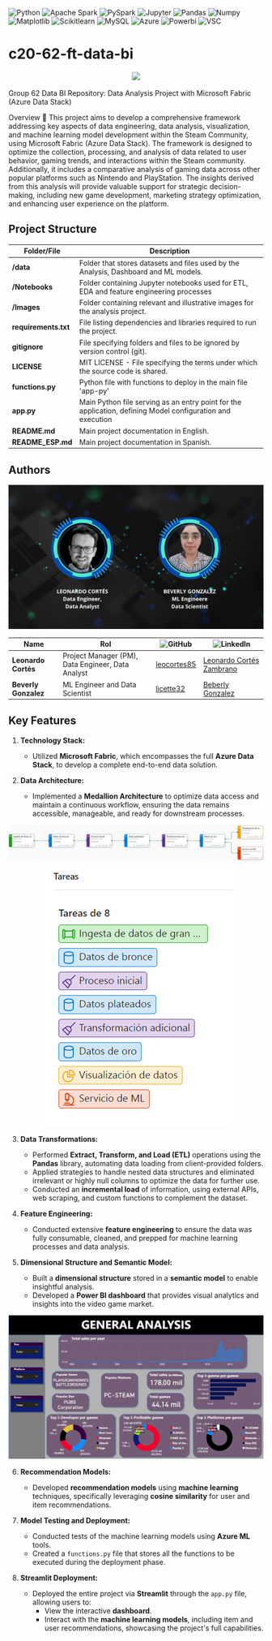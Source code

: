 ![Python](https://img.shields.io/badge/Python-333333?style=flat&logo=python)
![Apache Spark](https://img.shields.io/badge/-Apache%20Spark-333333?style=flat&logo=apache-spark)
![PySpark](https://img.shields.io/badge/-PySpark-333333?style=flat&logo=apache-spark)
![Jupyter](https://img.shields.io/badge/-Jupyter_Notebook-333333?style=flat&logo=jupyter)
![Pandas](https://img.shields.io/badge/-Pandas-333333?style=flat&logo=pandas)
![Numpy](https://img.shields.io/badge/-Numpy-333333?style=flat&logo=numpy)
![Matplotlib](https://img.shields.io/badge/-Matplotlib-333333?style=flat&logo=matplotlib)
![Scikitlearn](https://img.shields.io/badge/-Scikitlearn-333333?style=flat&logo=scikitlearn)
![MySQL](https://img.shields.io/badge/-MySQL-333333?style=flat&logo=mysql)
![Azure](https://img.shields.io/badge/-Microsoft%20Azure-333333?style=flat&logo=microsoft-azure)
![Powerbi](https://img.shields.io/badge/-PowerBI-333333?style=flat&logo=powerbi)
![VSC](https://img.shields.io/badge/Visual_Studio_Code-333333?style=flat&logo=visual%20studio%20code&logoColor=white)


# c20-62-ft-data-bi

<p align="center">
  <img src="Images/Portada.gif">
</p>

Group 62 Data BI Repository: Data Analysis Project with Microsoft Fabric (Azure Data Stack)

Overview 📝
This project aims to develop a comprehensive framework addressing key aspects of data engineering, data analysis, visualization, and machine learning model development within the Steam Community, using Microsoft Fabric (Azure Data Stack). The framework is designed to optimize the collection, processing, and analysis of data related to user behavior, gaming trends, and interactions within the Steam community. Additionally, it includes a comparative analysis of gaming data across other popular platforms such as Nintendo and PlayStation. The insights derived from this analysis will provide valuable support for strategic decision-making, including new game development, marketing strategy optimization, and enhancing user experience on the platform.

## Project Structure

| Folder/File              | Description                                                                                  |
| ------------------------ | -------------------------------------------------------------------------------------------- |
| **/data**                | Folder that stores datasets and files used by the Analysis,  Dashboard and ML models.                              |
| **/Notebooks**           | Folder containing Jupyter notebooks used for ETL, EDA and feature engineering processes |
| **/Images**              | Folder containing relevant and illustrative images for the analysis project. |
| **requirements.txt**     | File listing dependencies and libraries required to run the project.                           |
| **gitignore**            | File specifying folders and files to be ignored by version control (git).                      |
| **LICENSE**              | MIT LICENSE - File specifying the terms under which the source code is shared.                 |
| **functions.py**         | Python file with functions to deploy in the main file 'app-py' |
| **app.py**              | Main Python file serving as an entry point for the application, defining Model configuration and execution|
| **README.md**            | Main project documentation in English.                                                         |
| **README_ESP.md**        | Main project documentation in Spanish.                                                         |


## Authors

<p align="center">
  <img src="Images/Team.png">
</p>


| Name                     | Rol                                       | ![GitHub](https://img.shields.io/badge/GitHub-181717?style=flat-square&logo=github&logoColor=white)|![LinkedIn](https://img.shields.io/badge/linkedin-%231DA1F2.svg?style=for-the-badge&logo=linkedin&logoColor=white)                |
| ------------------------ | ----------------------------------------- | -------------------------------- |--------------------------------|
| **Leonardo Cortés**      | Project Manager (PM), Data Engineer, Data Analyst   |[leocortes85](https://github.com/leocortes85/)  |[Leonardo Cortés Zambrano](https://www.linkedin.com/in/leonardo-cort%C3%A9s-zambrano/)
| **Beverly Gonzalez**      | ML Engineer and Data Scientist           |[licette32](https://github.com/licette32/) |[Beberly Gonzalez](https://www.linkedin.com/in/beverly-j-l-gonzalez-c/)|

## Key Features

1. **Technology Stack:**
   - Utilized **Microsoft Fabric**, which encompasses the full **Azure Data Stack**, to develop a complete end-to-end data solution.

2. **Data Architecture:**
   - Implemented a **Medallion Architecture** to optimize data access and maintain a continuous workflow, ensuring the data remains accessible, manageable, and ready for downstream processes.

      <p align="center">
  <img src="Images/Medallion.png">
   </p>
   <p align="center">
  <img src="Images/Medallion_flow.png">
   </p>

3. **Data Transformations:**
   - Performed **Extract, Transform, and Load (ETL)** operations using the **Pandas** library, automating data loading from client-provided folders.
   - Applied strategies to handle nested data structures and eliminated irrelevant or highly null columns to optimize the data for further use.
   - Conducted an **incremental load** of information, using external APIs, web scraping, and custom functions to complement the dataset.

4. **Feature Engineering:**
   - Conducted extensive **feature engineering** to ensure the data was fully consumable, cleaned, and prepped for machine learning processes and data analysis.

5. **Dimensional Structure and Semantic Model:**
   - Built a **dimensional structure** stored in a **semantic model** to enable insightful analysis.
   - Developed a **Power BI dashboard** that provides visual analytics and insights into the video game market.
 <p align="center">
  <img src="Images/Dashboard.png">
   </p>


6. **Recommendation Models:**
   - Developed **recommendation models** using **machine learning** techniques, specifically leveraging **cosine similarity** for user and item recommendations.

7. **Model Testing and Deployment:**
   - Conducted tests of the machine learning models using **Azure ML** tools.
   - Created a `functions.py` file that stores all the functions to be executed during the deployment phase.

8. **Streamlit Deployment:**
   - Deployed the entire project via **Streamlit** through the `app.py` file, allowing users to:
     - View the interactive **dashboard**.
     - Interact with the **machine learning models**, including item and user recommendations, showcasing the project's full capabilities.
